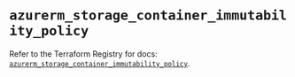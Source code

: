 # `azurerm_storage_container_immutability_policy`

Refer to the Terraform Registry for docs: [`azurerm_storage_container_immutability_policy`](https://registry.terraform.io/providers/hashicorp/azurerm/4.49.0/docs/resources/storage_container_immutability_policy).
